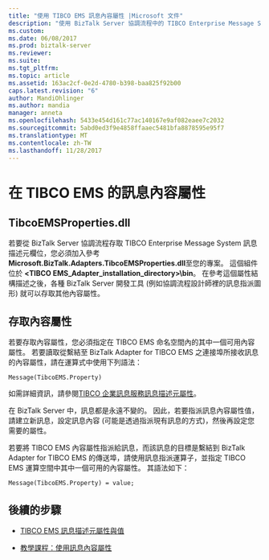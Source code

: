 ```yaml
---
title: "使用 TIBCO EMS 訊息內容屬性 |Microsoft 文件"
description: "使用 BizTalk Server 協調流程中的 TIBCO Enterprise Message System 訊息描述元欄位"
ms.custom: 
ms.date: 06/08/2017
ms.prod: biztalk-server
ms.reviewer: 
ms.suite: 
ms.tgt_pltfrm: 
ms.topic: article
ms.assetid: 163ac2cf-0e2d-4780-b398-baa825f92b00
caps.latest.revision: "6"
author: MandiOhlinger
ms.author: mandia
manager: anneta
ms.openlocfilehash: 5433e454d161c77ac140167e9af082eaee7c2032
ms.sourcegitcommit: 5abd0ed3f9e4858ffaaec5481bfa8878595e95f7
ms.translationtype: MT
ms.contentlocale: zh-TW
ms.lasthandoff: 11/28/2017
---
```

# <a name="message-context-properties-in-tibco-ems"></a>在 TIBCO EMS 的訊息內容屬性

## <a name="tibcoemspropertiesdll"></a>TibcoEMSProperties.dll
若要從 BizTalk Server 協調流程存取 TIBCO Enterprise Message System 訊息描述元欄位，您必須加入參考**Microsoft.BizTalk.Adapters.TibcoEMSProperties.dll**至您的專案。 這個組件位於 **\<TIBCO EMS_Adapter_installation_directory\>\bin**。 在參考這個屬性結構描述之後，各種 BizTalk Server 開發工具 (例如協調流程設計師裡的訊息指派圖形) 就可以存取其他內容屬性。  
  
## <a name="access-context-properties"></a>存取內容屬性  
 若要存取內容屬性，您必須指定在 TIBCO EMS 命名空間內的其中一個可用內容屬性。 若要讀取從繫結至 BizTalk Adapter for TIBCO EMS 之連接埠所接收訊息的內容屬性，請在運算式中使用下列語法：  
  
```  
Message(TibcoEMS.Property)  
```  
  
 如需詳細資訊，請參閱[TIBCO 企業訊息服務訊息描述元屬性](../core/tibco-enterprise-message-service-message-descriptor-properties.md)。  
  
 在 BizTalk Server 中，訊息都是永遠不變的。 因此，若要指派訊息內容屬性值，請建立新訊息，設定訊息內容 (可能是透過指派現有訊息的方式)，然後再設定您需要的屬性。  
  
 若要將 TIBCO EMS 內容屬性指派給訊息，而該訊息的目標是繫結到 BizTalk Adapter for TIBCO EMS 的傳送埠，請使用訊息指派運算子，並指定 TIBCO EMS 運算空間中其中一個可用的內容屬性。 其語法如下：  
  
```  
Message(TibcoEMS.Property) = value;  
```  
  
## <a name="next-steps"></a>後續的步驟
-   [TIBCO EMS 訊息描述元屬性與值](../core/tibco-enterprise-message-service-message-descriptor-properties.md)  
  
-   [教學課程：使用訊息內容屬性](../core/tutorial-using-message-context-properties.md)